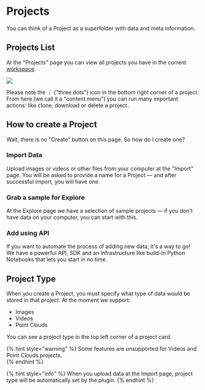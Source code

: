 # Projects

You can think of a Project as a superfolder with data and meta information.

## Projects List

At the "Projects" page you can view all projects you have in the current [workspace](../collaboration/teams.md).

![](assets/projects-list.jpg)

Please note the ⋮ ("three dots") icon in the bottom right corner of a project. From here (we call it a "content menu") you can run many important actions: like clone, download or delete a project.  

## How to create a Project

Wait, there is no "Create" button on this page. So how do I create one?

### Import Data

Upload images or videos or other files from your computer at the "Import" page. You will be asked to provide a name for a Project — and after successful import, you will have one.

### Grab a sample for Explore

At the Explore page we have a selection of sample projects — if you don't have data on your computer, you can start with this.

### Add using API

If you want to automate the process of adding new data, it's a way to go! We have a powerful API, SDK and an infrastructure like build-in Python Notebooks that lets you start in no time. 

## Project Type

When you create a Project, you must specify what type of data would be stored in that project. At the moment we support:

- Images
- Videos
- Point Clouds

You can see a project type in the top left corner of a project card.

{% hint style="warning" %}
Some features are unsupported for Videos and Point Clouds projects.  
{% endhint %}  

{% hint style="info" %}
When you upload data at the Import page, project type will be automatically set by the plugin.
{% endhint %}
